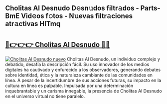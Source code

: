 ## Cholitas Al Desnudo D𝚎sn𝚞dos filtr𝚊dos - Parts-BmE Vid𝚎os f𝚘tos - N𝚞evas filtr𝚊ciones atr𝚊ctivas HlTmq

# <h2><a href="http://mb7t6yi.tromn.icu/?c=Cholitas+Al+Desnudo">🔗👉👉👉 Cholitas Al Desnudo 🔗🔗</a></h2>

[![Cholitas Al Desnudo nuevo](https://i.imgur.com/pEAQMta.gif)](http://mb7t6yi.tromn.icu/?c=Cholitas+Al+Desnudo)
Cholitas Al Desnudo, un individuo complejo y debatido, desafía la descripción fácil. Su uso innovador de los medios digitales ha cautivado y enfurecido a los observadores, generando debates sobre identidad, ética y la naturaleza cambiante de las comunidades en línea. A pesar de la incertidumbre de sus acciones futuras, su impacto en la cultura en línea es palpable. Impulsada por una determinación inquebrantable y un carisma innegable, la presencia de Cholitas Al Desnudo en el universo virtual no tiene paralelo.
